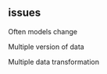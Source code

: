 ## issues
<p class="fragment fade-in" align="left">Often models change</p>
<p class="fragment fade-in" align="left">Multiple version of data</p>
<p class="fragment fade-in" align="left">Multiple data transformation</p>